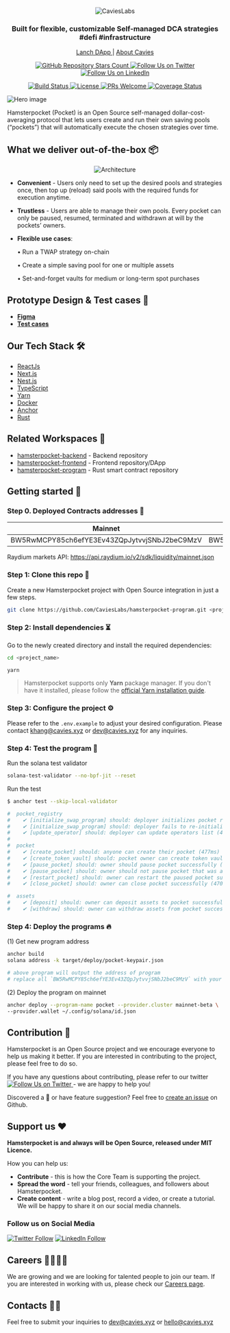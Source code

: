 <br />
<p align="center">
  <img src="https://cavies.xyz/assets/images/logo.png" alt="CaviesLabs" />
</p>

<h3 align="center">
  <strong>Built for flexible, customizable Self-managed DCA strategies #defi #infrastructure 
</strong>
</h3>

<p align="center">
     <a href="https://pocket.hamsterbox.xyz">
        Lanch DApp
    </a> |
    <a href="https://cavies.xyz/">
        About Cavies
    </a>
</p>

<p align="center">

</p>

<p align="center">
  <a href="https://github.com/CaviesLabs/hamsterpocket-program/">
    <img alt="GitHub Repository Stars Count" src="https://img.shields.io/github/stars/CaviesLabs/hamsterpocket-program?style=social" />
  </a>
    <a href="https://twitter.com/CaviesLabs">
        <img alt="Follow Us on Twitter" src="https://img.shields.io/twitter/follow/CaviesLabs?style=social" />
    </a>
    <a href="https://linkedin.com/company/cavieslabs">
        <img alt="Follow Us on LinkedIn" src="https://img.shields.io/badge/LinkedIn-Follow-black?style=social&logo=linkedin" />
    </a>
</p>
<p align="center">
    <a href="#">
        <img alt="Build Status" src="https://build.cavies.xyz/buildStatus/icon?job=hamsterpocket%2Fhamsterpocket-backend%2Fdevelop" />
    </a>
    <a href="https://github.com/CaviesLabs/hamsterpocket-program">
        <img alt="License" src="https://img.shields.io/github/license/CaviesLabs/hamsterpocket-program" />
    </a>
    <a href="https://github.com/CaviesLabs/hamsterpocket-program/pulls">
        <img alt="PRs Welcome" src="https://img.shields.io/badge/PRs-welcome-brightgreen.svg" />
    </a>
    <a href="https://coveralls.io/github/CaviesLabs/hamsterpocket-program/?branch=next">
        <img alt="Coverage Status" src="https://coveralls.io/repos/github/CaviesLabs/hamsterpocket-program/badge.svg?branch=next" />
    </a>
</p>

![Hero image](https://files.slack.com/files-pri/T03N86YEZ6Z-F04TQLW6JCU/heroimage.png?pub_secret=014779ae87)

Hamsterpocket (Pocket) is an Open Source self-managed dollar-cost-averaging protocol that lets users create and run their own saving pools (“pockets”) that will automatically execute the chosen strategies over time.

## **What we deliver out-of-the-box** 📦

<p align="center">
  <img alt="Architecture" src="https://files.slack.com/files-pri/T03N86YEZ6Z-F04T783JZAB/out-of-the-box.png?pub_secret=3ca2221066">
</p>

- **Convenient** - Users only need to set up the desired pools and strategies once, then top up (reload) said pools with the required funds for execution anytime.
- **Trustless** - Users are able to manage their own pools. Every pocket can only be paused, resumed, terminated and withdrawn at will by the pockets’ owners.
- **Flexible use cases**:

  • Run a TWAP strategy on-chain

  • Create a simple saving pool for one or multiple assets

  • Set-and-forget vaults for medium or long-term spot purchases

## **Prototype Design & Test cases** 🚴

- [**Figma**](https://www.figma.com/file/Tx32sB0eC2iwkBD7rZRRut/Hamsterpocket-(DCA)?node-id=1902%3A43690&t=JpssstVDMVaaWHSf-0)
- [**Test cases**](https://docs.google.com/spreadsheets/d/1xdPHErMtTJtk0zH2-huzkDcuJx9lwZgb/edit#gid=1292533007)

## **Our Tech Stack** 🛠

- [ReactJs](https://reactjs.org/)
- [Next.js](https://nextjs.org/)
- [Nest.js](https://nestjs.com/)
- [TypeScript](https://www.typescriptlang.org/)
- [Yarn](https://yarnpkg.com/)
- [Docker](https://www.docker.com/)
- [Anchor](https://anchor-lang.com/)
- [Rust](https://rustup.rs/)

## **Related Workspaces** 🔗

- [hamsterpocket-backend](https://github.com/CaviesLabs/hamsterpocket-backend) - Backend repository
- [hamsterpocket-frontend](https://github.com/CaviesLabs/hamsterpocket-frontend) - Frontend repository/DApp
- [hamsterpocket-program](https://github.com/CaviesLabs/hamsterpocket-program) - Rust smart contract repository

## **Getting started** 🚀

### **Step 0. Deployed Contracts addresses** 📢
| Mainnet | Devnet       |
| ------------- |--------------|
| BW5RwMCPY85ch6efYE3Ev43ZQpJytvvjSNbJ2beC9MzV | BW5RwMCPY85ch6efYE3Ev43ZQpJytvvjSNbJ2beC9MzV |

Raydium markets API: https://api.raydium.io/v2/sdk/liquidity/mainnet.json

### **Step 1: Clone this repo** 🧰
Create a new Hamsterpocket project with Open Source integration in just a few steps.

```bash
git clone https://github.com/CaviesLabs/hamsterpocket-program.git <project_name>
```

### **Step 2: Install dependencies** ⏳

Go to the newly created directory and install the required dependencies:


```bash
cd <project_name>

yarn
```

> Hamsterpocket supports only **Yarn** package manager. If you don't have it installed, please follow the [official Yarn installation guide](https://yarnpkg.com/getting-started/install).

### **Step 3: Configure the project** ⚙️

Please refer to the `.env.example` to adjust your desired configuration. Please contact <a href="mailto:khang@cavies.xyz">khang@cavies.xyz</a> or  <a href="mailto:dev@cavies.xyz">dev@cavies.xyz</a> for any inquiries.

### **Step 4: Test the program** 🧪

Run the solana test validator
```bash
solana-test-validator --no-bpf-jit --reset
```

Run the test
```bash
$ anchor test --skip-local-validator

#  pocket_registry
#    ✔ [initialize_swap_program] should: deployer initializes pocket registry successfully
#    ✔ [initialize_swap_program] should: deployer fails to re-initialize the pocket registry
#    ✔ [update_operator] should: deployer can update operators list (453ms)
#
#  pocket
#    ✔ [create_pocket] should: anyone can create their pocket (477ms)
#    ✔ [create_token_vault] should: pocket owner can create token vault successfully (473ms)
#    ✔ [pause_pocket] should: owner should pause pocket successfully (469ms)
#    ✔ [pause_pocket] should: owner should not pause pocket that was already paused
#    ✔ [restart_pocket] should: owner can restart the paused pocket successfully (436ms)
#    ✔ [close_pocket] should: owner can close pocket successfully (470ms)

#  assets
#    ✔ [deposit] should: owner can deposit assets to pocket successfully (485ms)
#    ✔ [withdraw] should: owner can withdraw assets from pocket successfully (935ms)
```

### **Step 4: Deploy the programs** 🔥

(1) Get new program address 

```bash
anchor build
solana address -k target/deploy/pocket-keypair.json

# above program will output the address of program
# replace all `BW5RwMCPY85ch6efYE3Ev43ZQpJytvvjSNbJ2beC9MzV` with your new address
```

(2) Deploy the program on mainnet

```bash
anchor deploy --program-name pocket --provider.cluster mainnet-beta \
--provider.wallet ~/.config/solana/id.json
```

## **Contribution** 🤝

Hamsterpocket is an Open Source project and we encourage everyone to help us making it better. If you are interested in contributing to the project, please feel free to do so.

If you have any questions about contributing, please refer to our twitter <a href="https://twitter.com/CaviesLabs">
<img alt="Follow Us on Twitter" src="https://img.shields.io/twitter/follow/CaviesLabs?style=social" />
</a> - we are happy to help you!

Discovered a 🐜 or have feature suggestion? Feel free to [create an issue](https://github.com/CaviesLabs/hamsterpocket-program/issues/new/choose) on Github.

## **Support us** ❤️

**Hamsterpocket is and always will be Open Source, released under MIT Licence.**

How you can help us:

- **Contribute** - this is how the Core Team is supporting the project.
- **Spread the word** - tell your friends, colleagues, and followers about Hamsterpocket.
- **Create content** - write a blog post, record a video, or create a tutorial. We will be happy to share it on our social media channels.

### **Follow us on Social Media**

[![Twitter Follow](https://img.shields.io/twitter/follow/CaviesLabs?style=social)](https://twitter.com/CaviesLabs)
[![LinkedIn Follow](https://img.shields.io/badge/LinkedIn-Follow-black?style=social&logo=linkedin)](https://www.linkedin.com/company/cavieslabs/)

## **Careers** 👩‍💻👨‍💻

We are growing and we are looking for talented people to join our team. If you are interested in working with us, please check our [Careers page](https://www.notion.so/cavies/Job-Board-320ac7987dc64a53b0d3d3e7c52c5ce7).

## **Contacts** 📱📱

Feel free to submit your inquiries to <a href="mailto:dev@cavies.xyz">dev@cavies.xyz</a> or <a href="mailto:hello@cavies.xyz">hello@cavies.xyz</a>
